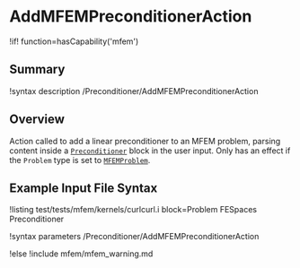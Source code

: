# AddMFEMPreconditionerAction

!if! function=hasCapability('mfem')

## Summary

!syntax description /Preconditioner/AddMFEMPreconditionerAction

## Overview

Action called to add a linear preconditioner to an MFEM problem, parsing content inside a
[`Preconditioner`](source/mfem/solvers/MFEMSolverBase.md) block in the user input. Only has an effect if
the `Problem` type is set to [`MFEMProblem`](source/mfem/problem/MFEMProblem.md).

## Example Input File Syntax

!listing test/tests/mfem/kernels/curlcurl.i block=Problem FESpaces Preconditioner

!syntax parameters /Preconditioner/AddMFEMPreconditionerAction

!else
!include mfem/mfem_warning.md
